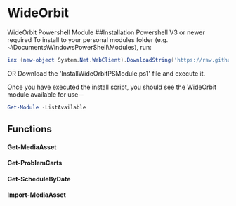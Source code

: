 # WideOrbit
WideOrbit Powershell Module
##Installation
Powershell V3 or newer required
To install to your personal modules folder (e.g. ~\Documents\WindowsPowerShell\Modules), run:
```powershell
iex (new-object System.Net.WebClient).DownloadString('https://raw.github.com/areynolds77/wideorbit/master/Install-WideOrbitPSModule.ps1')
```

OR 
Download the 'InstallWideOrbitPSModule.ps1' file and execute it.

Once you have executed the install script, you should see the WideOrbit module available for use--
```powershell
Get-Module -ListAvailable
```
## Functions

#### Get-MediaAsset
#### Get-ProblemCarts
#### Get-ScheduleByDate
#### Import-MediaAsset